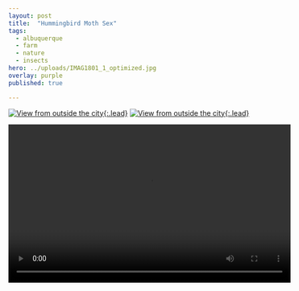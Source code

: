 ```yaml
---
layout: post
title:  "Hummingbird Moth Sex"
tags:
  - albuquerque
  - farm
  - nature
  - insects
hero: ../uploads/IMAG1801_1_optimized.jpg
overlay: purple
published: true

---
```


[![View from outside the city](../uploads/IMAG1802_optimized.jpg){:.lead}](../uploads/IMAG1802.jpg)
[![View from outside the city](../uploads/IMAG1801_1_optimized.jpg){:.lead}](../uploads/IMAG1801_1.jpg)

<video width="560" height="315" controls> 
	<source src="../uploads/VIDEO0105.mp4" type="video/mp4">
	Moths doing it in the garlic.
</video>
